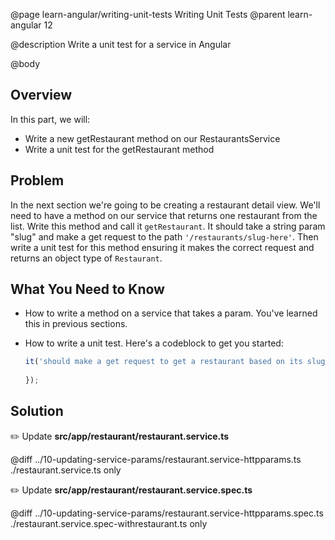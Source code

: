 @page learn-angular/writing-unit-tests Writing Unit Tests
@parent learn-angular 12

@description Write a unit test for a service in Angular

@body

## Overview

In this part, we will:

- Write a new getRestaurant method on our RestaurantsService
- Write a unit test for the getRestaurant method

## Problem

In the next section we're going to be creating a restaurant detail view. We'll need to have a method on our service that returns one restaurant from the list. Write this method and call it `getRestaurant`. It should take a string param "slug" and make a get request to the path `'/restaurants/slug-here'`. Then write a unit test for this method ensuring it makes the correct request and returns an object type of `Restaurant`.

## What You Need to Know

- How to write a method on a service that takes a param. You've learned this in previous sections.
- How to write a unit test. Here's a codeblock to get you started:

  ```typescript
  it('should make a get request to get a restaurant based on its slug', () => {
    
  });
  ```

## Solution

✏️ Update **src/app/restaurant/restaurant.service.ts**

@diff ../10-updating-service-params/restaurant.service-httpparams.ts ./restaurant.service.ts only

✏️ Update **src/app/restaurant/restaurant.service.spec.ts**

@diff ../10-updating-service-params/restaurant.service-httpparams.spec.ts ./restaurant.service.spec-withrestaurant.ts only
